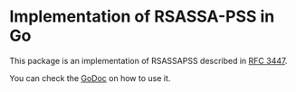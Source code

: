 Implementation of RSASSA-PSS in Go
===

This package is an implementation of RSASSAPSS described in [RFC 3447].

You can check the [GoDoc] on how to use it.

[RFC 3447]: http://www.ietf.org/rfc/rfc3447.txt
[GoDoc]: http://godoc.org/github.com/monnand/rsa

